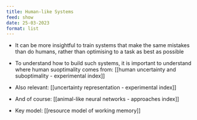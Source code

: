 ```yaml
---
title: Human-like Systems
feed: show
date: 25-03-2023
format: list
---
```



- It can be more insightful to train systems that make the same mistakes than do humans, rather than optimising to a task as best as possible

- To understand how to build such systems, it is important to understand where human suoptimality comes from: [[human uncertainty and suboptimality - experimental index]]

- Also relevant: [[uncertainty representation - experimental index]]

- And of course: [[animal-like neural networks - approaches index]]

- Key model: [[resource model of working memory]]